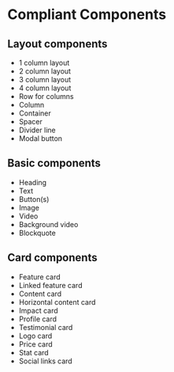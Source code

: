 # Compliant Components

## Layout components

*	1 column layout
*   2 column layout
*   3 column layout
*   4 column layout
*   Row for columns
*   Column
*   Container
*   Spacer
*   Divider line
*   Modal button

## Basic components

*   Heading
*   Text
*   Button(s)
*   Image
*   Video
*   Background video
*   Blockquote

## Card components

*   Feature card
*   Linked feature card
*   Content card
*   Horizontal content card
*	Impact card
*   Profile card
*   Testimonial card
*   Logo card
*   Price card
*   Stat card
*   Social links card